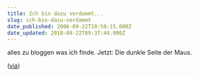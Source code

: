 ```yaml
---
title: Ich bin dazu verdammt...
slug: ich-bin-dazu-verdammt
date_published: 2006-09-22T10:50:15.000Z
date_updated: 2018-08-22T09:37:44.000Z
---
```


alles zu bloggen was ich finde. Jetzt: Die dunkle Seite der Maus.

([via](http://www.bildschirmarbeiter.com))
